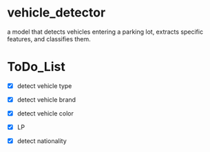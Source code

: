 # vehicle_detector
a model  that detects vehicles entering a parking lot, extracts specific features, and classifies them.

# ToDo_List

- [X] detect vehicle type
- [X] detect vehicle brand
- [X] detect vehicle color
- [x] LP
- [X] detect nationality

